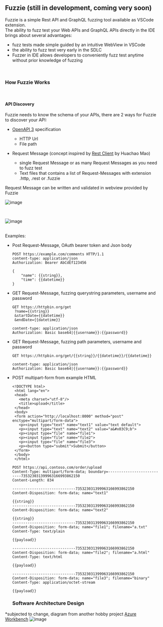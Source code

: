 ## Fuzzie (still in development, coming very soon)  

Fuzzie is a simple Rest API and GraphQL fuzzing tool available as VSCode extension.  
The ability to fuzz test your Web APIs and GraphQL APIs directly in the IDE brings about several advantages:

* fuzz tests made simple guided by an intuitive WebView in VSCode
* the ability to fuzz test very early in the SDLC
* Fuzzer in IDE allows developers to conveniently fuzz test anytime without prior knowledge of fuzzing

<br />

### How Fuzzie Works  
<br />  

#### API Discovery  

Fuzzie needs to know the schema of your APIs, there are 2 ways for Fuzzie to discover your API:
* [OpenAPI 3](https://editor.swagger.io/) specification
  * HTTP Url
  * File path
  
* Request Message (concept inspired by [Rest Client](https://marketplace.visualstudio.com/items?itemName=humao.rest-client) by Huachao Mao)
  * single Request Message or as many Request Messages as you need to fuzz test
  * Text files that contains a list of Request-Messages with extension .http, .rest or .fuzzie
 
 Request Message can be written and validated in webview provided by Fuzzie  
 
 ![image](https://user-images.githubusercontent.com/43234101/210977019-4b671b68-99e1-455b-bc8b-8fc147440140.png)  
 
 <br />
 
 ![image](https://user-images.githubusercontent.com/43234101/210977575-54ce66aa-2e0b-4b9a-b914-d47e0995c701.png)


    
  <br/>
  Examples: 
  <br/>
 
  * Post Request-Message, OAuth bearer token and Json body
    ```
    POST https://example.com/comments HTTP/1.1
    content-type: application/json
    Authorization: Bearer AbCdEf123456
    
    {
        "name": {{string}},
        "time": {{datetime}}
    }
    ```
  
  * GET Request-Message, fuzzing querystring parameters, username and password
  
    ```
    GET https://httpbin.org/get
     ?name={{string}}
     &startDate={{datetime}}
     &endDate={{datetime}}
     
    content-type: application/json
    Authorization: Basic base64|{{username}}:{{password}}
    ```
  * GET Request-Message, fuzzing path parameters, username and password
  
    ```
    GET https://httpbin.org/get/{{string}}/{{datetime}}/{{datetime}}
     
    content-type: application/json
    Authorization: Basic base64|{{username}}:{{password}}
    ```
    
  * POST multipart-form from example HTML
    ```
    <!DOCTYPE html>
     <html lang="en">
     <head>
       <meta charset="utf-8"/>
       <title>upload</title>
     </head>
     <body>
     <form action="http://localhost:8000" method="post" enctype="multipart/form-data">
       <p><input type="text" name="text1" value="text default">
       <p><input type="text" name="text2" value="a&#x03C9;b">
       <p><input type="file" name="file1">
       <p><input type="file" name="file2">
       <p><input type="file" name="file3">
       <p><button type="submit">Submit</button>
     </form>
     </body>
     </html>     
    ```  
    ```
    POST https://api.contoso.com/order/upload
    Content-Type: multipart/form-data; boundary=---------------------------735323031399963166993862150
    Content-Length: 834

    -----------------------------735323031399963166993862150
    Content-Disposition: form-data; name="text1"

    {{string}}
    -----------------------------735323031399963166993862150
    Content-Disposition: form-data; name="text2"

    {{string}}
    -----------------------------735323031399963166993862150
    Content-Disposition: form-data; name="file1"; filename="a.txt"
    Content-Type: text/plain

    {{payload}}

    -----------------------------735323031399963166993862150
    Content-Disposition: form-data; name="file2"; filename="a.html"
    Content-Type: text/html

    {{payload}}

    -----------------------------735323031399963166993862150
    Content-Disposition: form-data; name="file3"; filename="binary"
    Content-Type: application/octet-stream

    {{payload}}
    ```
    
    ### Software Architecture Design  
*subjected to change, diagram from another hobby project [Azure Workbench](https://www.azureworkbench.com/?id=IsxyrPUWclTXMoDPuAtK)
![image](https://user-images.githubusercontent.com/43234101/188535919-0fb971e1-b68e-47de-8a8a-5c2a461ea1cc.png)  
    
